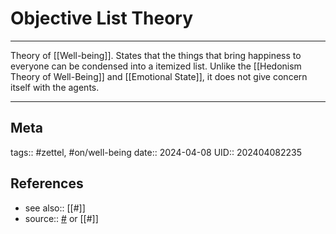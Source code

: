 # Objective List Theory

---

Theory of [[Well-being]]. States that the things that bring happiness to everyone can be condensed into a itemized list. Unlike the [[Hedonism Theory of Well-Being]] and [[Emotional State]], it does not give concern itself with the agents.

---
## Meta
tags:: #zettel, #on/well-being 
date:: 2024-04-08
UID:: 202404082235
## References
- see also:: [[#]]
- source:: [#]() or [[#]]